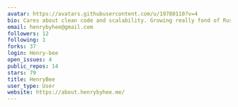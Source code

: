 ```yaml
---
avatar: https://avatars.githubusercontent.com/u/19780110?v=4
bio: Cares about clean code and scalability. Growing really fond of Rust.
email: henrybyhee@gmail.com
followers: 12
following: 1
forks: 37
login: Henry-bee
open_issues: 4
public_repos: 14
stars: 79
title: HenryBee
user_type: User
website: https://about.henrybyhee.me/
---
```

